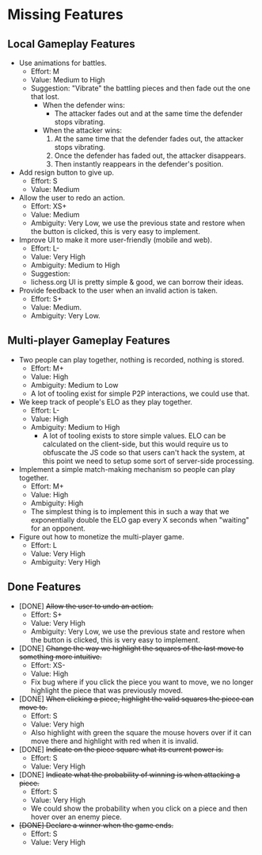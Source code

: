 # Missing Features

## Local Gameplay Features

- Use animations for battles.
  - Effort: M
  - Value: Medium to High
  - Suggestion: "Vibrate" the battling pieces and then fade out the one that
    lost.
    - When the defender wins:
      - The attacker fades out and at the same time the defender stops
        vibrating.
    - When the attacker wins:
      1. At the same time that the defender fades out, the attacker stops
         vibrating.
      2. Once the defender has faded out, the attacker disappears.
      3. Then instantly reappears in the defender's position.
- Add resign button to give up.
  - Effort: S
  - Value: Medium
- Allow the user to redo an action.
  - Effort: XS+
  - Value: Medium
  - Ambiguity: Very Low, we use the previous state and restore when the button
    is clicked, this is very easy to implement.
- Improve UI to make it more user-friendly (mobile and web).
  - Effort: L-
  - Value: Very High
  - Ambiguity: Medium to High
  - Suggestion:
  - lichess.org UI is pretty simple & good, we can borrow their ideas.
- Provide feedback to the user when an invalid action is taken.
  - Effort: S+
  - Value: Medium.
  - Ambiguity: Very Low.

## Multi-player Gameplay Features

- Two people can play together, nothing is recorded, nothing is stored.
  - Effort: M+
  - Value: High
  - Ambiguity: Medium to Low
  - A lot of tooling exist for simple P2P interactions, we could use that.
- We keep track of people's ELO as they play together.
  - Effort: L-
  - Value: High
  - Ambiguity: Medium to High
    - A lot of tooling exists to store simple values. ELO can be calculated on the
      client-side, but this would require us to obfuscate the JS code so that users
      can't hack the system, at this point we need to setup some sort of server-side
      processing.
- Implement a simple match-making mechanism so people can play together.
  - Effort: M+
  - Value: High
  - Ambiguity: High
  - The simplest thing is to implement this in such a way that we exponentially
    double the ELO gap every X seconds when "waiting" for an opponent.
- Figure out how to monetize the multi-player game.
  - Effort: L
  - Value: Very High
  - Ambiguity: Very High

## Done Features

- [DONE] ~~Allow the user to undo an action.~~
  - Effort: S+
  - Value: Very High
  - Ambiguity: Very Low, we use the previous state and restore when the button
    is clicked, this is very easy to implement.
- [DONE] ~~Change the way we highlight the squares of the last move to something more
  intuitive.~~
  - Effort: XS-
  - Value: High
  - Fix bug where if you click the piece you want to move, we no longer highlight the
    piece that was previously moved.
- [DONE] ~~When clicking a piece, highlight the valid squares the piece can move to.~~
  - Effort: S
  - Value: Very high
  - Also highlight with green the square the mouse hovers over if it can move there
    and highlight with red when it is invalid.
- [DONE] ~~Indicate on the piece square what its current power is.~~
  - Effort: S
  - Value: Very High
- [DONE] ~~Indicate what the probability of winning is when attacking a piece.~~
  - Effort: S
  - Value: Very High
  - We could show the probability when you click on a piece and then hover over an enemy
    piece.
- ~~[DONE] Declare a winner when the game ends.~~
  - Effort: S
  - Value: Very High
